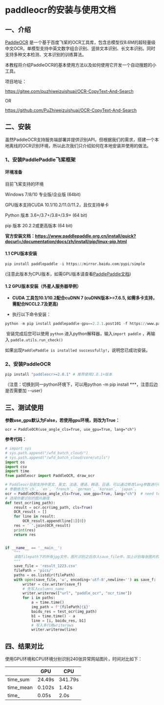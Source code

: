 # paddleocr的安装与使用文档

## 一、介绍

[PaddleOCR](https://github.com/PaddlePaddle/PaddleOCR) 是一个基于百度飞桨的OCR工具库，包含总模型仅8.6M的超轻量级中文OCR，单模型支持中英文数字组合识别、竖排文本识别、长文本识别。同时支持多种文本检测、文本识别的训练算法。

本教程将介绍PaddleOCR的基本使用方法以及如何使用它开发一个自动搜题的小工具。

项目地址：

https://gitee.com/puzhiweizuishuai/OCR-CopyText-And-Search

OR

https://github.com/PuZhiweizuishuai/OCR-CopyText-And-Search

## 二、安装

虽然PaddleOCR支持服务端部署并提供识别API，但根据我们的需求，搭建一个本地离线的OCR识别环境，所以此次我们只介绍如何在本地安装并使用的做法。

### 1、安装PaddlePaddle飞桨框架

#### 环境准备

目前飞桨支持的环境

Windows 7/8/10 专业版/企业版 (64bit)

GPU版本支持CUDA 10.1/10.2/11.0/11.2，且仅支持单卡

Python 版本 3.6+/3.7+/3.8+/3.9+ (64 bit)

pip 版本 20.2.2或更高版本 (64 bit)

**官方安装文档：https://www.paddlepaddle.org.cn/install/quick?docurl=/documentation/docs/zh/install/pip/linux-pip.html**

#### 1.1  CPU版本安装

```python
pip install paddlepaddle -i https://mirror.baidu.com/pypi/simple
```

(注意此版本为CPU版本，如需GPU版本请查看[PaddlePaddle文档](https://www.paddlepaddle.org.cn/install/quick?docurl=/documentation/docs/zh/install/pip/windows-pip.html))

#### 1.2  GPU版本安装（外星人服务器举例）

- **CUDA 工具包10.1/10.2配合cuDNN 7 (cuDNN版本>=7.6.5, 如需多卡支持，需配合NCCL2.7及更高)**

- 执行以下命令安装：

```python
python -m pip install paddlepaddle-gpu==2.2.1.post101 -f https://www.paddlepaddle.org.cn/whl/linux/mkl/avx/stable.html
```

​      安装完成后您可以使用 `python` 进入python解释器，输入`import paddle` ，再输入 `paddle.utils.run_check()`

如果出现`PaddlePaddle is installed successfully!`，说明您已成功安装。

### 2、安装PaddleOCR

```bash
pip install "paddleocr>=2.0.1" # 推荐使用2.0.1+版本
```

（注意：切换到同一python环境下，可以用python -m pip install ***，注意后边是否需要加 --user）

## 三、测试使用

**参数use_gpu默认为False，若使用gpu环境，则改为True：**

```
ocr = PaddleOCR(use_angle_cls=True, use_gpu=True, lang="ch")
```

**参考代码：**

```python
# import sys
# sys.path.append("/wfd_batch_cloud/")
# sys.path.append("/wfd_batch_cloud/core/utils")
import os
import csv
import time
from paddleocr import PaddleOCR, draw_ocr

# Paddleocr目前支持中英文、英文、法语、德语、韩语、日语，可以通过修改lang参数进行切换
# 参数依次为`ch`, `en`, `french`, `german`, `korean`, `japan`。
ocr = PaddleOCR(use_angle_cls=True, use_gpu=True, lang="ch")  # need to run only once to download and load model into memory
# 选择你要识别的图片路径
def test_ocr(img_path):
    result = ocr.ocr(img_path, cls=True)
    OCR_result = []
    for line in result:
        OCR_result.append(line[1][0])
    res = ' '.join(OCR_result)
    print(res)
    return res


if __name__ == '__main__':
    """
    读取filepath下的所有jpg文件，图片识别之后存入save_file中，加上识别每张图片的时间
    """
    save_file = 'result_1223.csv'
    filePath = 'pics/'
    paths = os.listdir(filePath)
    with open(save_file, 'w', encoding='utf-8',newline='') as save_f:
        writer = csv.writer(save_f)
        # 先写入columns_name
        writer.writerow(["url", "paddle_ocr", "ocr_time"])
        for i in paths:
            a = time.time()
            img_path = f'{filePath}{i}'
            baidu_res = test_ocr(img_path)
            b1 = time.time() - a
            line = [i, baidu_res, b1]
            # 写入多行用writerows
            writer.writerow(line)
```

## 四、结果对比

使用GPU环境和CPU环境分别识别240张异常网站图片，时间对比如下：

|           | GPU    | CPU     |
| --------- | ------ | ------- |
| time_sum  | 24.49s | 341.79s |
| time_mean | 0.102s | 1.42s   |
| time_     | 0.05s  | 2.0s    |

